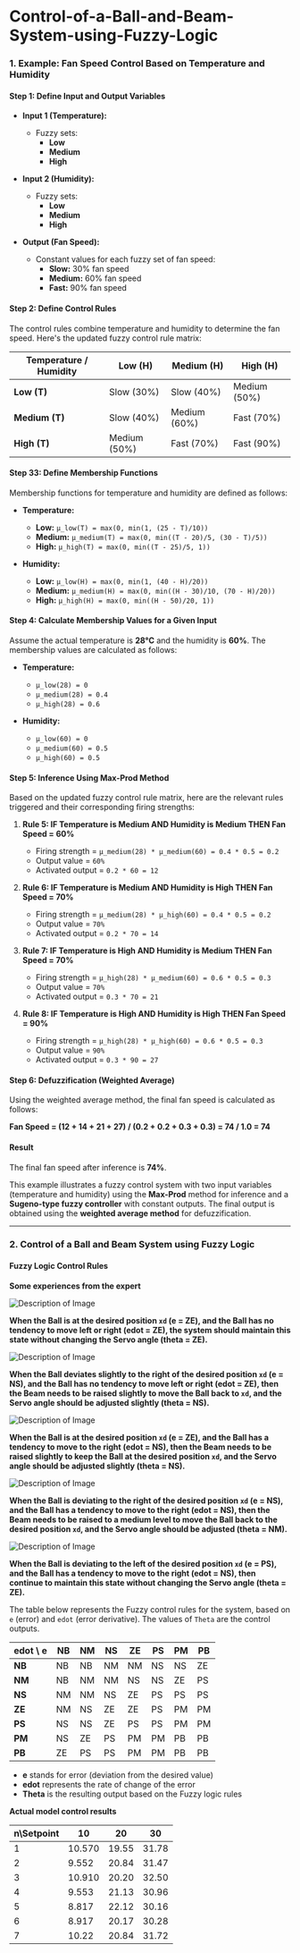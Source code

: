 # Control-of-a-Ball-and-Beam-System-using-Fuzzy-Logic

### 1. Example: Fan Speed Control Based on Temperature and Humidity

#### Step 1: Define Input and Output Variables

- **Input 1 (Temperature):**
  - Fuzzy sets:
    - **Low**
    - **Medium**
    - **High**

- **Input 2 (Humidity):**
  - Fuzzy sets:
    - **Low**
    - **Medium**
    - **High**

- **Output (Fan Speed):**
  - Constant values for each fuzzy set of fan speed:
    - **Slow:** 30% fan speed
    - **Medium:** 60% fan speed
    - **Fast:** 90% fan speed

#### Step 2: Define Control Rules

The control rules combine temperature and humidity to determine the fan speed. Here's the updated fuzzy control rule matrix:

| Temperature / Humidity | Low (H)    | Medium (H) | High (H)   |
|------------------------|------------|------------|------------|
| **Low (T)**            | Slow (30%) | Slow (40%) | Medium (50%) |
| **Medium (T)**         | Slow (40%) | Medium (60%)| Fast (70%)  |
| **High (T)**           | Medium (50%)| Fast (70%) | Fast (90%)  |

#### Step 33: Define Membership Functions

Membership functions for temperature and humidity are defined as follows:

- **Temperature:**
  - **Low:** `μ_low(T) = max(0, min(1, (25 - T)/10))`
  - **Medium:** `μ_medium(T) = max(0, min((T - 20)/5, (30 - T)/5))`
  - **High:** `μ_high(T) = max(0, min((T - 25)/5, 1))`

- **Humidity:**
  - **Low:** `μ_low(H) = max(0, min(1, (40 - H)/20))`
  - **Medium:** `μ_medium(H) = max(0, min((H - 30)/10, (70 - H)/20))`
  - **High:** `μ_high(H) = max(0, min((H - 50)/20, 1))`

#### Step 4: Calculate Membership Values for a Given Input

Assume the actual temperature is **28°C** and the humidity is **60%**. The membership values are calculated as follows:

- **Temperature:**
  - `μ_low(28) = 0`
  - `μ_medium(28) = 0.4`
  - `μ_high(28) = 0.6`

- **Humidity:**
  - `μ_low(60) = 0`
  - `μ_medium(60) = 0.5`
  - `μ_high(60) = 0.5`

#### Step 5: Inference Using Max-Prod Method

Based on the updated fuzzy control rule matrix, here are the relevant rules triggered and their corresponding firing strengths:

1. **Rule 5: IF Temperature is Medium AND Humidity is Medium THEN Fan Speed = 60%**
   - Firing strength = `μ_medium(28) * μ_medium(60) = 0.4 * 0.5 = 0.2`
   - Output value = `60%`
   - Activated output = `0.2 * 60 = 12`

2. **Rule 6: IF Temperature is Medium AND Humidity is High THEN Fan Speed = 70%**
   - Firing strength = `μ_medium(28) * μ_high(60) = 0.4 * 0.5 = 0.2`
   - Output value = `70%`
   - Activated output = `0.2 * 70 = 14`

3. **Rule 7: IF Temperature is High AND Humidity is Medium THEN Fan Speed = 70%**
   - Firing strength = `μ_high(28) * μ_medium(60) = 0.6 * 0.5 = 0.3`
   - Output value = `70%`
   - Activated output = `0.3 * 70 = 21`

4. **Rule 8: IF Temperature is High AND Humidity is High THEN Fan Speed = 90%**
   - Firing strength = `μ_high(28) * μ_high(60) = 0.6 * 0.5 = 0.3`
   - Output value = `90%`
   - Activated output = `0.3 * 90 = 27`

#### Step 6: Defuzzification (Weighted Average)

Using the weighted average method, the final fan speed is calculated as follows:

**Fan Speed = (12 + 14 + 21 + 27) / (0.2 + 0.2 + 0.3 + 0.3) = 74 / 1.0 = 74**


#### Result

The final fan speed after inference is **74%**.

This example illustrates a fuzzy control system with two input variables (temperature and humidity) using the **Max-Prod** method for inference and a **Sugeno-type fuzzy controller** with constant outputs. The final output is obtained using the **weighted average method** for defuzzification.

---

### 2. Control of a Ball and Beam System using Fuzzy Logic

#### Fuzzy Logic Control Rules

**Some experiences from the expert**

![Description of Image](./image/1.png)

**When the Ball is at the desired position `xd` (e = ZE), and the Ball has no tendency to move left or right (edot = ZE), the system should maintain this state without changing the Servo angle (theta = ZE).**

![Description of Image](./image/2.png)

**When the Ball deviates slightly to the right of the desired position `xd` (e = NS), and the Ball has no tendency to move left or right (edot = ZE), then the Beam needs to be raised slightly to move the Ball back to `xd`, and the Servo angle should be adjusted slightly (theta = NS).**

![Description of Image](./image/3.png)

**When the Ball is at the desired position `xd` (e = ZE), and the Ball has a tendency to move to the right (edot = NS), then the Beam needs to be raised slightly to keep the Ball at the desired position `xd`, and the Servo angle should be adjusted slightly (theta = NS).**

![Description of Image](./image/4.png)

**When the Ball is deviating to the right of the desired position `xd` (e = NS), and the Ball has a tendency to move to the right (edot = NS), then the Beam needs to be raised to a medium level to move the Ball back to the desired position `xd`, and the Servo angle should be adjusted (theta = NM).**

![Description of Image](./image/5.png)

**When the Ball is deviating to the left of the desired position `xd` (e = PS), and the Ball has a tendency to move to the right (edot = NS), then continue to maintain this state without changing the Servo angle (theta = ZE).**

The table below represents the Fuzzy control rules for the system, based on `e` (error) and `edot` (error derivative). The values of `Theta` are the control outputs.

| edot \ e | NB  | NM  | NS  | ZE  | PS  | PM  | PB  |
|----------|-----|-----|-----|-----|-----|-----|-----|
| **NB**   | NB  | NB  | NM  | NM  | NS  | NS  | ZE  |
| **NM**   | NB  | NM  | NM  | NS  | NS  | ZE  | PS  |
| **NS**   | NM  | NM  | NS  | ZE  | PS  | PS  | PS  |
| **ZE**   | NM  | NS  | ZE  | ZE  | PS  | PM  | PM  |
| **PS**   | NS  | NS  | ZE  | PS  | PS  | PM  | PM  |
| **PM**   | NS  | ZE  | PS  | PM  | PM  | PB  | PB  |
| **PB**   | ZE  | PS  | PS  | PM  | PM  | PB  | PB  |


- **e** stands for error (deviation from the desired value)
- **edot** represents the rate of change of the error
- **Theta** is the resulting output based on the Fuzzy logic rules

**Actual model control results**

| n\Setpoint   | 10 | 20 | 30 |
|----------|-------------|-------------|-------------|
| 1 | 10.570      | 19.55       | 31.78       |
| 2 | 9.552       | 20.84       | 31.47       |
| 3 | 10.910      | 20.20       | 32.50       |
| 4 | 9.553       | 21.13       | 30.96       |
| 5 | 8.817       | 22.12       | 30.16       |
| 6 | 8.917       | 20.17       | 30.28       |
| 7 | 10.22       | 20.84       | 31.72       |
